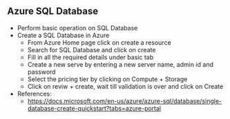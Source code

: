 ## Azure SQL Database
* Perform basic operation on SQL Database
* Create a SQL Database in Azure
   * From Azure Home page click on create a resource
   * Search for SQL Database and click on create
   * Fill in all the required details under basic tab
   * Create a new serve by entering a new server name, admin id and password
   * Select the pricing tier by clicking on Compute + Storage
   * Click on reviw + create, wait till validation is over and click on Create
* References:
   * https://docs.microsoft.com/en-us/azure/azure-sql/database/single-database-create-quickstart?tabs=azure-portal
